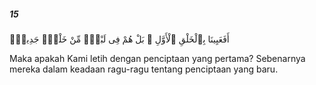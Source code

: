 ##### 15

<span class="ayah">أَفَعَيِينَا بِٱلْخَلْقِ ٱلْأَوَّلِ ۚ بَلْ هُمْ فِى لَبْسٍۢ مِّنْ خَلْقٍۢ جَدِيدٍۢ</span>

<span class="ayah_translation">Maka apakah Kami letih dengan penciptaan yang pertama? Sebenarnya mereka dalam keadaan ragu-ragu tentang penciptaan yang baru.</span>
